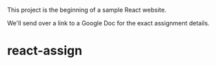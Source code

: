 This project is the beginning of a sample React website.

We'll send over a link to a Google Doc for the exact assignment details.
# react-assign
